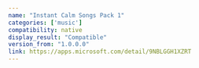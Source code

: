 ```yaml
---
name: "Instant Calm Songs Pack 1"
categories: ['music']
compatibility: native
display_result: "Compatible"
version_from: "1.0.0.0"
link: https://apps.microsoft.com/detail/9NBLGGH1XZRT
---
```

